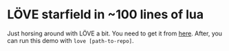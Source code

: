 LÖVE starfield in ~100 lines of lua
===================================

Just horsing around with LÖVE a bit. You need to get it from [here](https://love2d.org). After, you can run this demo with `love [path-to-repo]`.
